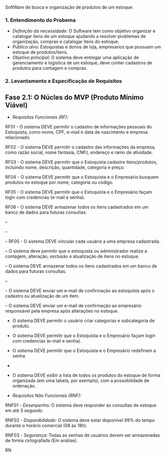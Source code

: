 SoftWare de busca e organização de produtos de um estoque.

### 1. Entendimento do Probema
- *Definição da necessidade:* O Software tem como objetivo organizar e catalogar itens de um estoque ajudando a resolver problemas de organização, compras e catalogar itens do estoque.
- *Público alvo:* Estoquistas e donos de loja, empresarios que possuam um estoque de produtos/itens.
- *Objetivo principal:* O sistema deve entregar uma aplicação de gerenciamento e logistica de um estoque, deve conter cadastros de produtos para contagem e compras.

### 2. Levantamento e Especificação de Requisitos

## Fase 2.1: O Núcles do MVP (Produto Mínimo Viável)
- *Requisitos Funcionais (RF)*:
  
RF01 -  O sistema DEVE permitir o cadastro de informações pessoais do Estoquista, como nome, CPF, e-mail e data de nascimento e empresa relacionado.

RF02 - O sistema DEVE permitir o cadastro das informações da empresa, como razão social, nome fantasia, CNPJ, endereço e ramo de atividade.

RF03 - O sistema DEVE permitir que o Estoquista cadastre itens/produtos, incluindo nome, descrição, quantidade, categoria e preço.
  
RF04 - O sistema DEVE permitir que o Estoquista e o Empresário busquem produtos no estoque por nome, categoria ou código.

RF05 - O sistema DEVE permitir que o Estoquista e o Empresário façam login com credencias (e-mail e senha).

RF06 - O sistema DEVE armazenar todos os itens cadastrados em um banco de dados para futuras consultas.



 – 

 –

 – RF05 - O sistema DEVE vincular cada usuário a uma empresa cadastrada.

 – O sistema deve permitir que o estoquista ou administrador realize a contagem, alteração, exclusão e atualização de itens no estoque.

 – O sistema DEVE armazenar todos os itens cadastrados em um banco de dados para futuras consultas.

 – 

 – O sistema DEVE enviar um e-mail de confirmação ao estoquista após o cadastro ou atualização de um item.

 – O sistema DEVE enviar um e-mail de confirmação ao empresário responsável pela empresa após alterações no estoque.

 - O sistema DEVE permitir o usuário criar categorias e subcategoria de produto.

 - O sistema DEVE permitir que o Estoquista e o Empresário façam login com credencias (e-mail e senha).

 - O sistema DEVE permitir que o Estoquista e o Empresário redefinam a senha

 - 

 - O sistema DEVE exibir a lista de todos os produtos do estoque de forma organizada (em uma tabela, por exemplo), com a possobilidade de ordenação.



- *Requisitos Não Funcionais (RNF):*

RNF01 - *Desenpenho:* O sistema deve responder às consultas de estoque em até 3 segundo.

RNF02 - *Disponibilidade:* O sistema deve estar disponível 99% do tempo durante o horário comercial (08 às 18h).

RNF03 - *Segurança:* Todas as senhas de usuários devem ser armazenadas de forma cirtografada (Em análise).

RN
